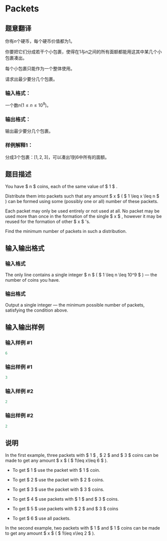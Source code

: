 # Packets

## 题意翻译

你有$n$个硬币，每个硬币价值都为$1$。

你要把它们分成若干个小包裹，使得在$1$与$n$之间的所有面额都能用这其中某几个小包裹凑出。

每个小包裹只能作为一个整体使用。

请求出最少要分几个包裹。

### 输入格式：

一个数$n$($1\le n\le 10^9$)。

### 输出格式：

输出最少要分几个包裹。

### 样例解释1：

分成$3$个包裹：$[1,2,3]$，可以凑出$1$到$6$中所有的面额。

## 题目描述

You have $ n $ coins, each of the same value of $ 1 $ .

Distribute them into packets such that any amount $ x $ ( $ 1 \leq x \leq n $ ) can be formed using some (possibly one or all) number of these packets.

Each packet may only be used entirely or not used at all. No packet may be used more than once in the formation of the single $ x $ , however it may be reused for the formation of other $ x $ 's.

Find the minimum number of packets in such a distribution.

## 输入输出格式

### 输入格式

The only line contains a single integer $ n $ ( $ 1 \leq n \leq 10^9 $ ) — the number of coins you have.

### 输出格式

Output a single integer — the minimum possible number of packets, satisfying the condition above.

## 输入输出样例

### 输入样例 #1

```cpp
6

```
### 输出样例 #1

```cpp
3
```


### 输入样例 #2

```cpp
2

```
### 输出样例 #2

```cpp
2
```


## 说明

In the first example, three packets with $ 1 $ , $ 2 $ and $ 3 $ coins can be made to get any amount $ x $ ( $ 1\leq x\leq 6 $ ).

- To get $ 1 $ use the packet with $ 1 $ coin.

- To get $ 2 $ use the packet with $ 2 $ coins.

- To get $ 3 $ use the packet with $ 3 $ coins.

- To get $ 4 $ use packets with $ 1 $ and $ 3 $ coins.

- To get $ 5 $ use packets with $ 2 $ and $ 3 $ coins

- To get $ 6 $ use all packets.

In the second example, two packets with $ 1 $ and $ 1 $ coins can be made to get any amount $ x $ ( $ 1\leq x\leq 2 $ ).

